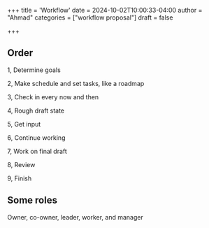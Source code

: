 +++
title = 'Workflow'
date = 2024-10-02T10:00:33-04:00
author = "Ahmad"
categories = ["workflow proposal"]
draft = false

+++
## Order
1, Determine goals

2, Make schedule and set tasks, like a roadmap

3, Check in every now and then

4, Rough draft state

5, Get input

6, Continue working

7, Work on final draft 

8, Review

9, Finish 

## Some roles
Owner, co-owner, leader, worker, and manager